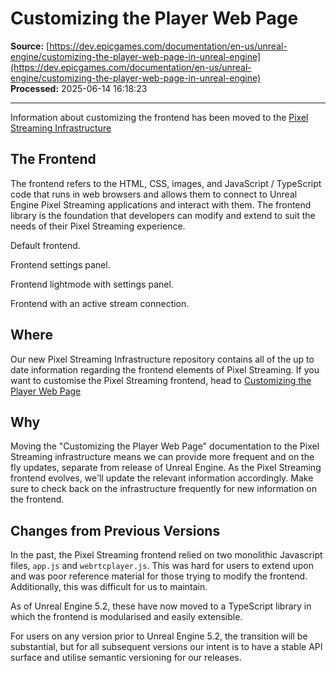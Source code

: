# Customizing the Player Web Page

**Source:** [https://dev.epicgames.com/documentation/en-us/unreal-engine/customizing-the-player-web-page-in-unreal-engine](https://dev.epicgames.com/documentation/en-us/unreal-engine/customizing-the-player-web-page-in-unreal-engine)  
**Processed:** 2025-06-14 16:18:23

---

Information about customizing the frontend has been moved to the [Pixel Streaming Infrastructure](https://github.com/EpicGamesExt/PixelStreamingInfrastructure/tree/master/Frontend)

## The Frontend

The frontend refers to the HTML, CSS, images, and JavaScript / TypeScript code that runs in web browsers and allows them to connect to Unreal Engine Pixel Streaming applications and interact with them. The frontend library is the foundation that developers can modify and extend to suit the needs of their Pixel Streaming experience.

Default frontend.

Frontend settings panel.

Frontend lightmode with settings panel.

Frontend with an active stream connection.

## Where

Our new Pixel Streaming Infrastructure repository contains all of the up to date information regarding the frontend elements of Pixel Streaming. If you want to customise the Pixel Streaming frontend, head to [Customizing the Player Web Page](https://github.com/EpicGamesExt/PixelStreamingInfrastructure/tree/master/Frontend)

## Why

Moving the "Customizing the Player Web Page" documentation to the Pixel Streaming infrastructure means we can provide more frequent and on the fly updates, separate from release of Unreal Engine. As the Pixel Streaming frontend evolves, we'll update the relevant information accordingly. Make sure to check back on the infrastructure frequently for new information on the frontend.

## Changes from Previous Versions

In the past, the Pixel Streaming frontend relied on two monolithic Javascript files, `app.js` and `webrtcplayer.js`. This was hard for users to extend upon and was poor reference material for those trying to modify the frontend. Additionally, this was difficult for us to maintain.

As of Unreal Engine 5.2, these have now moved to a TypeScript library in which the frontend is modularised and easily extensible.

For users on any version prior to Unreal Engine 5.2, the transition will be substantial, but for all subsequent versions our intent is to have a stable API surface and utilise semantic versioning for our releases.